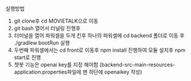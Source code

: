 실행방법
1. git clone후 cd MOVIETALK으로 이동
2. git bash 열어서 터널링 진행후
3. 터미널을 열어 파워셀을 두개 킨후 하나의 파워셀에 cd backend 폴더로 이동 후 ./gradlew bootRun 실행
4. 두번째 파워셀에서는 cd front로 이동후 npm install 진행하여 모듈 설치후 npm start로 진행
5. 챗봇 기능은 openai key를 지정 해야함 (backend-src-main-resources-application.properties파일에
맨 하단에 openaikey 작성) 
